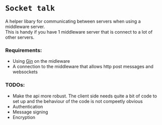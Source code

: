 # `Socket talk`
A helper libary for communicating between servers when using a middleware server.  
This is handy if you have 1 middleware server that is connect to a lot of other servers.  

### Requirements:
- Using [Gin](https://github.com/gin-gonic/gin) on the midleware
- A connection to the middleware that allows http post messages and websockets

### TODOs:
- Make the api more robust. The client side needs quite a bit of code to set up and the behaviour of the code is not compeetly obvious
- Authentication
- Message signing
- Encryption
